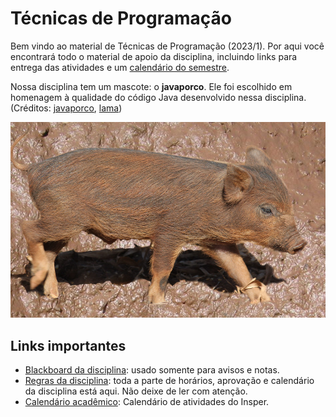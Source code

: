 # Técnicas de Programação

Bem vindo ao material de Técnicas de Programação (2023/1). Por aqui você encontrará todo o material de apoio da disciplina, incluindo links para entrega das atividades e um [calendário do semestre](sobre.md#calendario-do-semestre).

Nossa disciplina tem um mascote: o **javaporco**. Ele foi escolhido em homenagem à qualidade do código Java desenvolvido nessa disciplina. (Créditos: [javaporco](https://flickr.com/photos/luizmrocha/4777371771), [lama](https://commons.wikimedia.org/wiki/File:Mud_closeup.jpg))

![](javaporco.png)

## Links importantes

* [Blackboard da disciplina](https://insper.blackboard.com/webapps/blackboard/execute/announcement?method=search&context=course&course_id=_42093_1&handle=cp_announcements&mode=cpview): usado somente para avisos e notas. 
* [Regras da disciplina](sobre.md): toda a parte de horários, aprovação e calendário da disciplina está aqui. Não deixe de ler com atenção.
* [Calendário acadêmico](https://www.insper.edu.br/portaldoaluno/wp-content/uploads/2023/01/CALEND%C3%81RIO-ACAD%C3%8AMICO-2023_CIECOMP_ALUNO-2A-3A-4A.pdf): Calendário de atividades do Insper.
